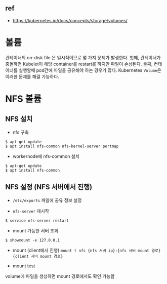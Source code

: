 ## ref 
- https://kubernetes.io/docs/concepts/storage/volumes/


# 볼륨

컨테이너의 on-disk file 은 일시적이므로 몇 가지 문제가 발생한다. 첫째, 컨테이너가 충돌하면 Kubelet이 해당 container를 restart를 하지만 파일이 손상된다.  둘째, 컨테이너를 실행할때 pod간에 파일을 공유해야 하는 경우가 많다. Kubernetes `Volume`은 이러한 문제를 해결 가능하다.


#  NFS 볼륨

## NFS 설치

- nfs 구축

```
$ apt-get update
$ apt install nfs-common nfs-kernel-server portmap
```

- workernode에 nfs-common 설치

```
$ apt-get update
$ apt install nfs-common
```

## NFS 설정 (NFS 서버에서 진행)

- `/etc/exports` 파일에 공유 정보 설정

- `nfs-server` 재시작

```
$ service nfs-server restart
```

- mount 가능한 서버 조회

```
$ showmount -e 127.0.0.1
```


- mount (client에서 진행) `mount t nfs {nfs 서버 ip}:{nfs 서버 mount 경로} {client 서버 mount 경로}`

- mount test

volume에 파일을 생성하면 mount 경로에서도 확인 가능함

